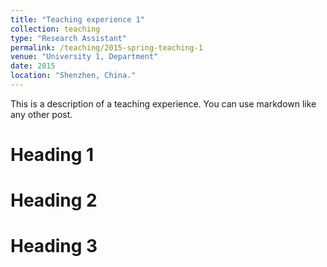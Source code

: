 ```yaml
---
title: "Teaching experience 1"
collection: teaching
type: "Research Assistant"
permalink: /teaching/2015-spring-teaching-1
venue: "University 1, Department"
date: 2015
location: "Shenzhen, China."
---
```


This is a description of a teaching experience. You can use markdown like any other post.

Heading 1
======

Heading 2
======

Heading 3
======
